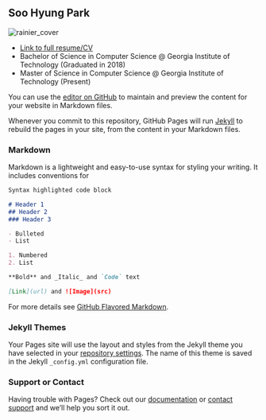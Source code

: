 

## Soo Hyung Park

![rainier_cover](https://i.imgur.com/QHfxvwa.jpg)

- [Link to full resume/CV](https://drive.google.com/file/d/1X9IcnU8nvx-rlsD5zdjB-hWQ_6MTj85o/view?usp=sharing)
- Bachelor of Science in Computer Science @ Georgia Institute of Technology (Graduated in 2018)
- Master of Science in Computer Science @ Georgia Institute of Technology (Present)





You can use the [editor on GitHub](https://github.com/shstan/shstan.github.io/edit/master/index.md) to maintain and preview the content for your website in Markdown files.

Whenever you commit to this repository, GitHub Pages will run [Jekyll](https://jekyllrb.com/) to rebuild the pages in your site, from the content in your Markdown files.

### Markdown

Markdown is a lightweight and easy-to-use syntax for styling your writing. It includes conventions for

```markdown
Syntax highlighted code block

# Header 1
## Header 2
### Header 3

- Bulleted
- List

1. Numbered
2. List

**Bold** and _Italic_ and `Code` text

[Link](url) and ![Image](src)
```

For more details see [GitHub Flavored Markdown](https://guides.github.com/features/mastering-markdown/).

### Jekyll Themes

Your Pages site will use the layout and styles from the Jekyll theme you have selected in your [repository settings](https://github.com/shstan/shstan.github.io/settings). The name of this theme is saved in the Jekyll `_config.yml` configuration file.

### Support or Contact

Having trouble with Pages? Check out our [documentation](https://help.github.com/categories/github-pages-basics/) or [contact support](https://github.com/contact) and we’ll help you sort it out.

